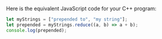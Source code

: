 Here is the equivalent JavaScript code for your C++ program:

```javascript
let myStrings = ["prepended to", "my string"];
let prepended = myStrings.reduce((a, b) => a + b);
console.log(prepended);
```
